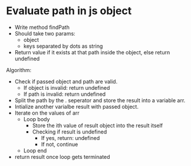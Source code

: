 ﻿# Evaluate path in js object

- Write method findPath
- Should take two params:
    - object
    - keys separated by dots as string
- Return value if it exists at that path inside the object, else return undefined


Algorithm:
- Check if passed object and path are valid.   
  - If object is invalid: return undefined
  - If path is invalid: return undefined
- Split the path by the . seperator and store the result into a variable arr.
- Intialize another varialbe result with passed object.
- Iterate on the values of arr
  - Loop body
    - Store the ith value of result object into the result itself
    - Checking if result is undefined
      - If yes, return: undefined
      - If not, continue
  - Loop end
- return result once loop gets terminated
